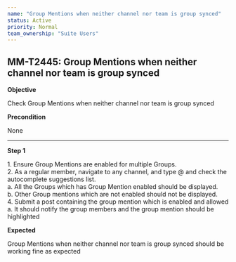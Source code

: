 ```yaml
---
name: "Group Mentions when neither channel nor team is group synced"
status: Active
priority: Normal
team_ownership: "Suite Users"
---
```


## MM-T2445: Group Mentions when neither channel nor team is group synced

**Objective**

Check Group Mentions when neither channel nor team is group synced

**Precondition**

None

---

**Step 1**

1\. Ensure Group Mentions are enabled for multiple Groups.\
2\. As a regular member, navigate to any channel, and type @ and check the autocomplete suggestions list.\
a. All the Groups which has Group Mention enabled should be displayed.\
b. Other Group mentions which are not enabled should not be displayed.\
4\. Submit a post containing the group mention which is enabled and allowed\
a. It should notify the group members and the group mention should be highlighted

**Expected**

Group Mentions when neither channel nor team is group synced should be working fine as expected
